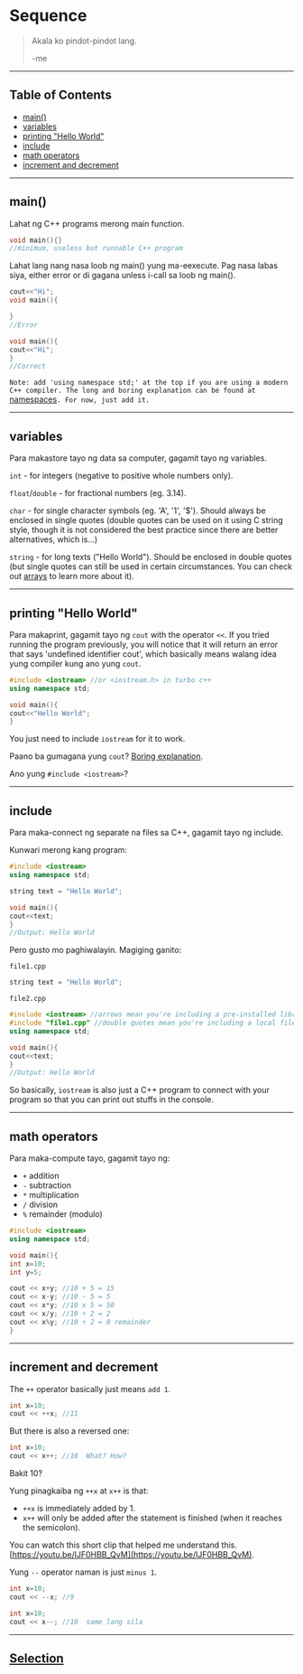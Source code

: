 # Sequence

>
>Akala ko pindot-pindot lang.
>
> -me


---

## Table of Contents
- [main()](#main)
- [variables](#variables)
- [printing "Hello World"](#print)
- [include](#include)
- [math operators](#math)
- [increment and decrement](#inc)



---

## <a id="main">main()</a>
Lahat ng C++ programs merong main function.

```cpp
void main(){}
//minimum, useless but runnable C++ program
```

Lahat lang nang nasa loob ng main() yung ma-eexecute. Pag nasa labas siya, either error or di gagana unless i-call sa loob ng main().

```cpp
cout<<"Hi";
void main(){

}
//Error
```

```cpp
void main(){
cout<<"Hi";
}
//Correct
```

`Note: add 'using namespace std;' at the top if you are using a modern C++ compiler. The long and boring explanation can be found at `[namespaces]()`. For now, just add it.`



---

## <a id="variables">variables</a>
Para makastore tayo ng data sa computer, gagamit tayo ng variables.

`int` - for integers (negative to positive whole numbers only).

`float`/`double` - for fractional numbers (eg. 3.14).

`char` - for single character symbols (eg. 'A', '1', '$'). Should always be enclosed in single quotes (double quotes can be used on it using C string style, though it is not considered the best practice since there are better alternatives, which is...)

`string` - for long texts ("Hello World"). Should be enclosed in double quotes (but single quotes can still be used in certain circumstances. You can check out [arrays]() to learn more about it).




---

## <a id="print">printing "Hello World"</a>
Para makaprint, gagamit tayo ng `cout` with the operator `<<`. If you tried running the program previously, you will notice that it will return an error that says 'undefined identifier cout', which basically means walang idea yung compiler kung ano yung `cout`.

```cpp
#include <iostream> //or <iostream.h> in turbo c++
using namespace std;

void main(){
cout<<"Hello World";
}

```

You just need to include `iostream` for it to work.

Paano ba gumagana yung `cout`? [Boring explanation]().

Ano yung `#include <iostream>`?



---

## <a id="include">include</a>
Para maka-connect ng separate na files sa C++, gagamit tayo ng include.

Kunwari merong kang program:

```cpp
#include <iostream> 
using namespace std;

string text = "Hello World";

void main(){
cout<<text;
}
//Output: Hello World
```





Pero gusto mo paghiwalayin. Magiging ganito:

`file1.cpp`
```cpp
string text = "Hello World";
```

`file2.cpp`
```cpp
#include <iostream> //arrows mean you're including a pre-installed library file
#include "file1.cpp" //double quotes mean you're including a local file
using namespace std;

void main(){
cout<<text;
}
//Output: Hello World
```




So basically, `iostream` is also just a C++ program to connect with your program so that you can print out stuffs in the console.



---

## <a id="math">math operators</a>
Para maka-compute tayo, gagamit tayo ng:

- `+` addition
- `-` subtraction
- `*` multiplication
- `/` division
- `%` remainder (modulo)

```cpp
#include <iostream>
using namespace std;

void main(){
int x=10;
int y=5;

cout << x+y; //10 + 5 = 15
cout << x-y; //10 - 5 = 5
cout << x*y; //10 x 5 = 50
cout << x/y; //10 ÷ 2 = 2
cout << x%y; //10 ÷ 2 = 0 remainder
}
```



---

## <a id="inc">increment and decrement</a>
The `++` operator basically just means `add 1`.

```cpp
int x=10;
cout << ++x; //11
```

But there is also a reversed one:
```cpp
int x=10;
cout << x++; //10  What? How?
```

Bakit 10?

Yung pinagkaiba ng `++x` at `x++` is that:

- `++x` is immediately added by 1.
- `x++` will only be added after the statement is finished (when it reaches the semicolon).

You can watch this short clip that helped me understand this.
[https://youtu.be/lJF0HBB_QvM](https://youtu.be/lJF0HBB_QvM).




Yung `--` operator naman is just `minus 1`.

```cpp
int x=10;
cout << --x; //9
```

```cpp
int x=10;
cout << x--; //10  same lang sila
```

---



## [Selection]()
